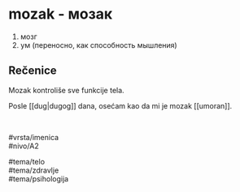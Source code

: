 # mozak - мозак

1. мозг  
2. ум (переносно, как способность мышления)

## Rečenice

Mozak kontroliše sve funkcije tela.

Posle [[dug|dugog]] dana, osećam kao da mi je mozak [[umoran]].

<br>

#vrsta/imenica  
#nivo/A2  

#tema/telo  
#tema/zdravlje  
#tema/psihologija  
